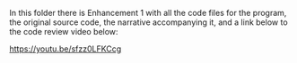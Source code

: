 In this folder there is Enhancement 1 with all the code files for the program, the original source code, the narrative accompanying it, and a link below to the code review video below:

https://youtu.be/sfzz0LFKCcg

